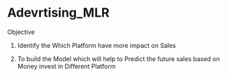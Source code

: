 # Adevrtising_MLR
Objective
  1. Identify the Which Platform have more impact on Sales

  2. To build the Model which will help to Predict the future sales based on Money invest in Different Platform
